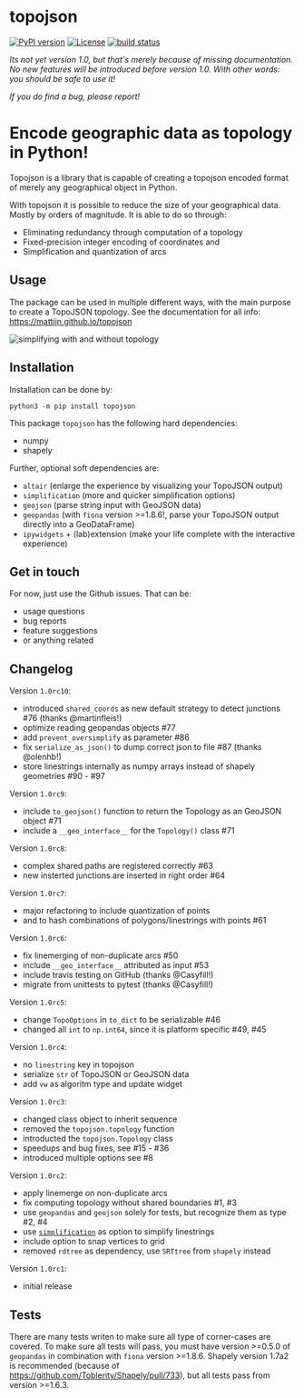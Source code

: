 # topojson

[![PyPI version](https://img.shields.io/pypi/v/topojson.svg)](https://pypi.org/project/topojson)
[![License](https://img.shields.io/badge/License-BSD%203--Clause-blue.svg)](https://opensource.org/licenses/BSD-3-Clause)
[![build status](http://img.shields.io/travis/mattijn/topojson/master.svg?style=flat)](https://travis-ci.org/mattijn/topojson)

_Its not yet version 1.0, but that's merely because of missing documentation. No new features will be introduced before version 1.0. With other words: you should be safe to use it!_

_If you do find a bug, please report!_ 

#

# Encode geographic data as topology in Python!

Topojson is a library that is capable of creating a topojson encoded format of merely any geographical object in Python.

With topojson it is possible to reduce the size of your geographical data. Mostly by orders of magnitude. It is able to do so through:

- Eliminating redundancy through computation of a topology
- Fixed-precision integer encoding of coordinates and
- Simplification and quantization of arcs


## Usage

The package can be used in multiple different ways, with the main purpose to create a TopoJSON topology. See the documentation for all info: https://mattijn.github.io/topojson

<img src="docs/images/africa.jpeg" alt="simplifying with and without topology">


## Installation

Installation can be done by:

```
python3 -m pip install topojson
```

This package `topojson` has the following hard dependencies:

- numpy
- shapely

Further, optional soft dependencies are:

- `altair` (enlarge the experience by visualizing your TopoJSON output)
- `simplification` (more and quicker simplification options)
- `geojson` (parse string input with GeoJSON data)
- `geopandas` (with `fiona` version >=1.8.6!, parse your TopoJSON output directly into a GeoDataFrame)
- `ipywidgets` + (lab)extension (make your life complete with the interactive experience)

## Get in touch

For now, just use the Github issues. That can be:

- usage questions
- bug reports
- feature suggestions
- or anything related

## Changelog
Version `1.0rc10`:
- introduced `shared_coords` as new default strategy to detect junctions #76 (thanks @martinfleis!)
- optimize reading geopandas objects #77
- add `prevent_oversimplify` as parameter #86
- fix `serialize_as_json()` to dump correct json to file #87 (thanks @olenhb!)
- store linestrings internally as numpy arrays instead of shapely geometries #90 - #97

Version `1.0rc9`:
- include `to_geojson()` function to return the Topology as an GeoJSON object #71
- include a `__geo_interface__` for the `Topology()` class #71

Version `1.0rc8`:

- complex shared paths are registered correctly #63
- new insterted junctions are inserted in right order #64

Version `1.0rc7`:

- major refactoring to include quantization of points
- and to hash combinations of polygons/linestrings with points #61

Version `1.0rc6`:

- fix linemerging of non-duplicate arcs #50
- include `__geo_interface__` attributed as input #53
- include travis testing on GitHub (thanks @Casyfill!)
- migrate from unittests to pytest (thanks @Casyfill!)

Version `1.0rc5`:

- change `TopoOptions` in `to_dict` to be serializable #46
- changed all `int` to `np.int64`, since it is platform specific #49, #45

Version `1.0rc4`:

- no `linestring` key in topojson
- serialize `str` of TopoJSON or GeoJSON data
- add `vw` as algoritm type and update widget

Version `1.0rc3`:

- changed class object to inherit sequence
- removed the `topojson.topology` function
- introducted the `topojson.Topology` class
- speedups and bug fixes, see #15 - #36
- introduced multiple options see #8

Version `1.0rc2`:

- apply linemerge on non-duplicate arcs
- fix computing topology without shared boundaries #1, #3
- use `geopandas` and `geojson` solely for tests, but recognize them as type #2, #4
- use [`simplification`](https://github.com/urschrei/simplification) as option to simplify linestrings
- include option to snap vertices to grid
- removed `rdtree` as dependency, use `SRTtree` from `shapely` instead

Version `1.0rc1`:

- initial release

## Tests

There are many tests writen to make sure all type of corner-cases are covered. To make sure all tests will pass, you must have version >=0.5.0 of `geopandas` in combination with `fiona` version >=1.8.6.
Shapely version 1.7a2 is recommended (because of https://github.com/Toblerity/Shapely/pull/733), but all tests pass from version >=1.6.3.